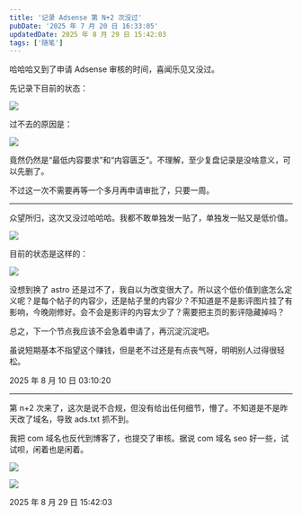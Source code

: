 ```yaml
---
title: '记录 Adsense 第 N+2 次没过'
pubDate: '2025 年 7 月 20 日 16:33:05'
updatedDate: 2025 年 8 月 29 日 15:42:03
tags: ['随笔']
---
```



哈哈哈又到了申请 Adsense 审核的时间，喜闻乐见又没过。

先记录下目前的状态：

![](https://md.p1gd0g.cc/mmbiz_png/OQRlA7Uf7SU0yibqGibmVS7NmjUEPefoiaOXib0kXZqPq3GAJ5V5s6k0ic2U2P2kRuVlNYicJJfnZLjeyH22EicKiad1BQ/0?from=appmsg)

过不去的原因是：

![](https://md.p1gd0g.cc/mmbiz_png/OQRlA7Uf7SU0yibqGibmVS7NmjUEPefoiaOLAAYTgzMVR9lHpQ4CtrzDyP5YxqlbnicFeruDOzJjtib58hF8a8VXSiag/0?from=appmsg)

竟然仍然是“最低内容要求”和“内容匮乏”。不理解，至少复盘记录是没啥意义，可以先删了。

不过这一次不需要再等一个多月再申请审批了，只要一周。

---

众望所归，这次又没过哈哈哈。我都不敢单独发一贴了，单独发一贴又是低价值。

![](https://md.p1gd0g.cc/mmbiz_png/OQRlA7Uf7SWwCOOM9lMzRt4mI3wQTicic0XWtn6PjOhEjSPWoKticia6RRMjQyialjhezibr9yRVIc9EkGrXTQkGFjLQ/0?from=appmsg)

目前的状态是这样的：

![](https://md.p1gd0g.cc/mmbiz_png/OQRlA7Uf7SWwCOOM9lMzRt4mI3wQTicic0AZJViaf4sGYb6LWv4PcoHkCDkPPEOw6Q7MGt16T0JNTR0amzl2f69Yw/0?from=appmsg)

没想到换了 astro 还是过不了，我自以为改变很大了。所以这个低价值到底怎么定义呢？是每个帖子的内容少，还是帖子里的内容少？不知道是不是影评图片挂了有影响，今晚刚修好。会不会是影评的内容太少了？需要把主页的影评隐藏掉吗？

总之，下一个节点我应该不会急着申请了，再沉淀沉淀吧。

虽说短期基本不指望这个赚钱，但是老不过还是有点丧气呀，明明别人过得很轻松。

2025 年 8 月 10 日 03:10:20

---

第 n+2 次来了，这次是说不合规，但没有给出任何细节，懵了。不知道是不是昨天改了域名，导致 ads.txt 抓不到。

我把 com 域名也反代到博客了，也提交了审核。据说 com 域名 seo 好一些，试试呗，闲着也是闲着。

![](http://mmbiz.qpic.cn/mmbiz_png/OQRlA7Uf7SXSlpcUaiaAN9scNMG7mtjss1YYOLCbz2Px5pYWsUAyp15VkZt29LzAn3W1FeSP8ak5XutMbj9knkQ/0?from=appmsg)

![](http://mmbiz.qpic.cn/mmbiz_png/OQRlA7Uf7SXSlpcUaiaAN9scNMG7mtjssLYO65YEGjfkFlG90vFGkUAVzVCfYHCHbYyMEWZhjp3hIaP9O1WQdgA/0?from=appmsg)


2025 年 8 月 29 日 15:42:03
